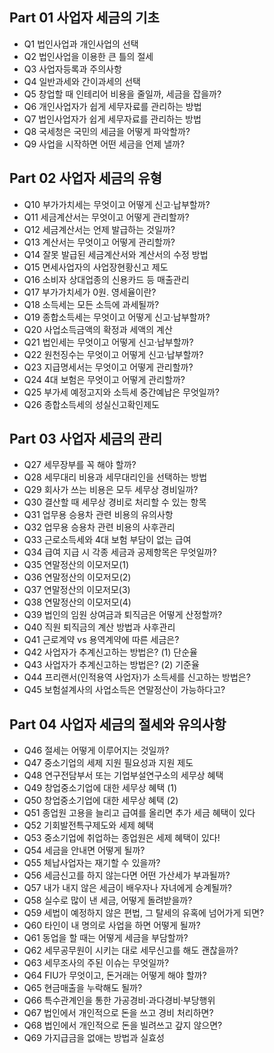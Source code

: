 ## Part 01 사업자 세금의 기초
* Q1 법인사업과 개인사업의 선택
* Q2 법인사업을 이용한 큰 틀의 절세
* Q3 사업자등록과 주의사항
* Q4 일반과세와 간이과세의 선택
* Q5 창업할 때 인테리어 비용을 줄일까, 세금을 잡을까?
* Q6 개인사업자가 쉽게 세무자료를 관리하는 방법
* Q7 법인사업자가 쉽게 세무자료를 관리하는 방법
* Q8 국세청은 국민의 세금을 어떻게 파악할까?
* Q9 사업을 시작하면 어떤 세금을 언제 낼까?


## Part 02 사업자 세금의 유형
* Q10 부가가치세는 무엇이고 어떻게 신고·납부할까?
* Q11 세금계산서는 무엇이고 어떻게 관리할까?
* Q12 세금계산서는 언제 발급하는 것일까?
* Q13 계산서는 무엇이고 어떻게 관리할까?
* Q14 잘못 발급된 세금계산서와 계산서의 수정 방법
* Q15 면세사업자의 사업장현황신고 제도
* Q16 소비자 상대업종의 신용카드 등 매출관리
* Q17 부가가치세가 0원. 영세율이란?
* Q18 소득세는 모든 소득에 과세될까?
* Q19 종합소득세는 무엇이고 어떻게 신고·납부할까?
* Q20 사업소득금액의 확정과 세액의 계산
* Q21 법인세는 무엇이고 어떻게 신고·납부할까?
* Q22 원천징수는 무엇이고 어떻게 신고·납부할까?
* Q23 지급명세서는 무엇이고 어떻게 관리할까?
* Q24 4대 보험은 무엇이고 어떻게 관리할까?
* Q25 부가세 예정고지와 소득세 중간예납은 무엇일까?
* Q26 종합소득세의 성실신고확인제도


## Part 03 사업자 세금의 관리
* Q27 세무장부를 꼭 해야 할까?
* Q28 세무대리 비용과 세무대리인을 선택하는 방법
* Q29 회사가 쓰는 비용은 모두 세무상 경비일까?
* Q30 결산할 때 세무상 경비로 처리할 수 있는 항목
* Q31 업무용 승용차 관련 비용의 유의사항
* Q32 업무용 승용차 관련 비용의 사후관리
* Q33 근로소득세와 4대 보험 부담이 없는 급여
* Q34 급여 지급 시 각종 세금과 공제항목은 무엇일까?
* Q35 연말정산의 이모저모(1)
* Q36 연말정산의 이모저모(2)
* Q37 연말정산의 이모저모(3)
* Q38 연말정산의 이모저모(4)
* Q39 법인의 임원 상여금과 퇴직금은 어떻게 산정할까?
* Q40 직원 퇴직금의 계산 방법과 사후관리
* Q41 근로계약 vs 용역계약에 따른 세금은?
* Q42 사업자가 추계신고하는 방법은? (1) 단순율
* Q43 사업자가 추계신고하는 방법은? (2) 기준율
* Q44 프리랜서(인적용역 사업자)가 소득세를 신고하는 방법은?
* Q45 보험설계사의 사업소득은 연말정산이 가능하다고?


## Part 04 사업자 세금의 절세와 유의사항
* Q46 절세는 어떻게 이루어지는 것일까?
* Q47 중소기업의 세제 지원 필요성과 지원 제도
* Q48 연구전담부서 또는 기업부설연구소의 세무상 혜택
* Q49 창업중소기업에 대한 세무상 혜택 (1)
* Q50 창업중소기업에 대한 세무상 혜택 (2)
* Q51 종업원 고용을 늘리고 급여를 올리면 추가 세금 혜택이 있다
* Q52 기회발전특구제도와 세제 혜택
* Q53 중소기업에 취업하는 종업원은 세제 혜택이 있다!
* Q54 세금을 안내면 어떻게 될까?
* Q55 체납사업자는 재기할 수 있을까?
* Q56 세금신고를 하지 않는다면 어떤 가산세가 부과될까?
* Q57 내가 내지 않은 세금이 배우자나 자녀에게 승계될까?
* Q58 실수로 많이 낸 세금, 어떻게 돌려받을까?
* Q59 세법이 예정하지 않은 편법, 그 탈세의 유혹에 넘어가게 되면?
* Q60 타인이 내 명의로 사업을 하면 어떻게 될까?
* Q61 동업을 할 때는 어떻게 세금을 부담할까?
* Q62 세무공무원이 시키는 대로 세무신고를 해도 괜찮을까?
* Q63 세무조사의 주된 이슈는 무엇일까?
* Q64 FIU가 무엇이고, 돈거래는 어떻게 해야 할까?
* Q65 현금매출을 누락해도 될까?
* Q66 특수관계인을 통한 가공경비·과다경비·부당행위
* Q67 법인에서 개인적으로 돈을 쓰고 경비 처리하면?
* Q68 법인에서 개인적으로 돈을 빌려쓰고 갚지 않으면?
* Q69 가지급금을 없애는 방법과 실효성
